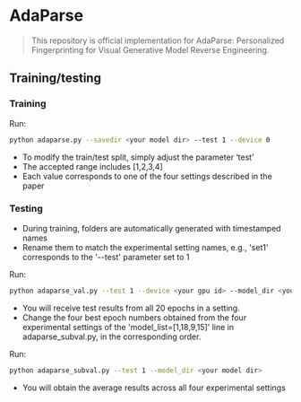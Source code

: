 # AdaParse
> This repository is official implementation for AdaParse: Personalized Fingerprinting for Visual Generative Model Reverse Engineering.
##  Training/testing

### Training
Run:
```bash
python adaparse.py --savedir <your model dir> --test 1 --device 0
```
- To modify the train/test split, simply adjust the parameter ‘test’
- The accepted range includes [1,2,3,4]
- Each value corresponds to one of the four settings described in the paper

### Testing
- During training, folders are automatically generated with timestamped names
- Rename them to match the experimental setting names, e.g., 'set1' corresponds to the '--test' parameter set to 1

Run:
```bash
python adaparse_val.py --test 1 --device <your gpu id> --model_dir <your model dir>+'/set1/model/'
```

- You will receive test results from all 20 epochs in a setting. 
- Change the four best epoch numbers obtained from the four experimental settings of the 'model_list=[1,18,9,15]' line in adaparse_subval.py, in the corresponding order.

Run:
```bash
python adaparse_subval.py --test 1 --model_dir <your model dir>
```
- You will obtain the average results across all four experimental settings
